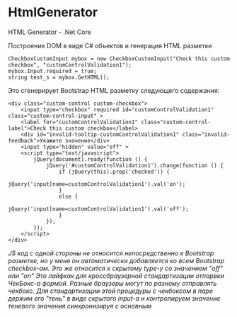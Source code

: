 # HtmlGenerator
HTML Generator - .Net Core

Построение DOM в виде C# объектов и генерация HTML разметки

```
CheckboxCustomInput mybox = new CheckboxCustomInput("Check this custom checkbox", "customControlValidation1");
mybox.Input.required = true;
string test_s = mybox.GetHTML();
```
Это сгенерирует Bootstrap HTML разметку следующего содержания:
```
<div class="custom-control custom-checkbox">
	<input type="checkbox" required id="customControlValidation1" class="custom-control-input" >
	<label for="customControlValidation1" class="custom-control-label">Check this custom checkbox</label>
	<div id="invalid-tooltip-customControlValidation1" class="invalid-feedback">Укажите значение</div>
	<input type="hidden" value="off" >
	<script type="text/javascript">
		jQuery(document).ready(function () {
			jQuery('#customControlValidation1').change(function () {
				if (jQuery(this).prop('checked')) {
					jQuery('input[name=customControlValidation1').val('on');
				}
				else {
					jQuery('input[name=customControlValidation1').val('off');
				}
			});
		});
	</script>
</div>
```
*JS код с одной стороны не относится непосредственно к Bootstrap разметке, но у меня он автоматически добавляется ко всем Bootstrap checkbox-ам. Это же относится к скрытому type-у со значением "off" или "on"*
*Это лайфхак для кроссбраузерной стандартизации отпарвки ЧекБокс-а формой. Разные браузеры могут по разному отправлять чекбокс. Для стандартизации этой процедуры с чекбоксом в паре держим его "тень" в виде скрытого input-а и контролируем значение теневого значения синхронизируя с основным*